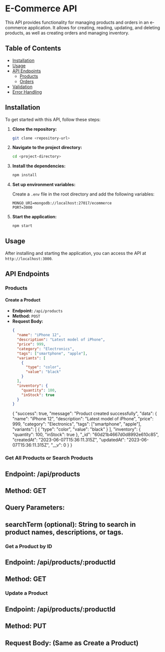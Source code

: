# E-Commerce API

This API provides functionality for managing products and orders in an e-commerce application. It allows for creating, reading, updating, and deleting products, as well as creating orders and managing inventory.

## Table of Contents

- [Installation](#installation)
- [Usage](#usage)
- [API Endpoints](#api-endpoints)
  - [Products](#products)
  - [Orders](#orders)
- [Validation](#validation)
- [Error Handling](#error-handling)

## Installation

To get started with this API, follow these steps:

1. **Clone the repository:**

   ```sh
   git clone <repository-url>
   ```

2. **Navigate to the project directory:**

   ```sh
   cd <project-directory>
   ```

3. **Install the dependencies:**

   ```sh
   npm install
   ```

4. **Set up environment variables:**

   Create a `.env` file in the root directory and add the following variables:

   ```env
   MONGO_URI=mongodb://localhost:27017/ecommerce
   PORT=3000
   ```

5. **Start the application:**
   ```sh
   npm start
   ```

## Usage

After installing and starting the application, you can access the API at `http://localhost:3000`.

## API Endpoints

### Products

#### Create a Product

- **Endpoint:** `/api/products`
- **Method:** `POST`
- **Request Body:**
  ```json
  {
    "name": "iPhone 12",
    "description": "Latest model of iPhone",
    "price": 999,
    "category": "Electronics",
    "tags": ["smartphone", "apple"],
    "variants": [
      {
        "type": "color",
        "value": "black"
      }
    ],
    "inventory": {
      "quantity": 100,
      "inStock": true
    }
  }
  ```
  {
  "success": true,
  "message": "Product created successfully",
  "data": {
  "name": "iPhone 12",
  "description": "Latest model of iPhone",
  "price": 999,
  "category": "Electronics",
  "tags": ["smartphone", "apple"],
  "variants": [
  {
  "type": "color",
  "value": "black"
  }
  ],
  "inventory": {
  "quantity": 100,
  "inStock": true
  },
  "\_id": "60d21b4667d0d8992e610c85",
  "createdAt": "2023-06-07T15:36:11.315Z",
  "updatedAt": "2023-06-07T15:36:11.315Z",
  "\_\_v": 0
  }
  }

### Get All Products or Search Products

## Endpoint: /api/products

## Method: GET

## Query Parameters:

## searchTerm (optional): String to search in product names, descriptions, or tags.

### Get a Product by ID

## Endpoint: /api/products/:productId

## Method: GET

### Update a Product

## Endpoint: /api/products/:productId

## Method: PUT

## Request Body: (Same as Create a Product)
